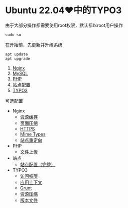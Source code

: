 # Ubuntu 22.04♥中的TYPO3

由于大部分操作都需要使用root权限，默认都以root用户操作

    sudo su

在开始前，先更新并升级系统

    apt update
    apt upgrade

1. [Nginx](Nginx.md)
2. [MySQL](MySQL.md)
3. [PHP](PHP.md)
4. [站点配置](Site.md)
5. [TYPO3](TYPO3.md)

可选配置
* Nginx
    * [资源缓存](Nginx/Expires.md)
    * [页面压缩](Nginx/GZip.md)
    * [HTTPS](Nginx/Https.md)
    * [Mime Types](Nginx/MimeTypes.md)
    * [站点重定向](Nginx/Redirect.md)
* PHP
    * [文件上传](PHP/Upload.md)
* 站点
    * [站点配置（完整）](Site/Configuration.md)
* TYPO3
    * [访问权限](TYPO3/Access.md)
    * [应用上下文](TYPO3/ApplicationContext.md)
    * [Grunt](TYPO3/Grunt.md)
    * [资源压缩](TYPO3/GZip.md)
    * [版本文件](TYPO3/Version.md)